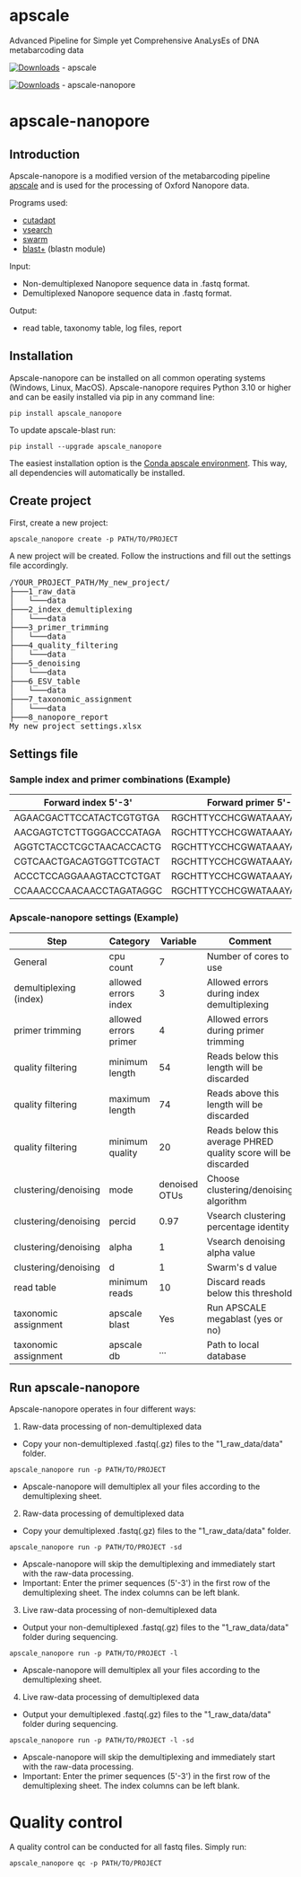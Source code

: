 # apscale
Advanced Pipeline for Simple yet Comprehensive AnaLysEs of DNA metabarcoding data

[![Downloads](https://static.pepy.tech/badge/apscale)](https://pepy.tech/project/apscale)  - apscale

[![Downloads](https://static.pepy.tech/badge/apscale-nanopore)](https://pepy.tech/project/apscale-nanopore)  - apscale-nanopore

# apscale-nanopore

## Introduction
Apscale-nanopore is a modified version of the metabarcoding pipeline [apscale](https://github.com/DominikBuchner/apscale/tree/main) and is used
for the processing of Oxford Nanopore data.

Programs used:
* [cutadapt](https://github.com/marcelm/cutadapt) 
* [vsearch](https://github.com/torognes/vsearch)
* [swarm](https://github.com/torognes/swarm)
* [blast+](https://blast.ncbi.nlm.nih.gov/doc/blast-help/downloadblastdata.html) (blastn module)

Input:
* Non-demultiplexed Nanopore sequence data in .fastq format.
* Demultiplexed Nanopore sequence data in .fastq format.

Output:
* read table, taxonomy table, log files, report

## Installation

Apscale-nanopore can be installed on all common operating systems (Windows, Linux, MacOS).
Apscale-nanopore requires Python 3.10 or higher and can be easily installed via pip in any command line:

`pip install apscale_nanopore`

To update apscale-blast run:

`pip install --upgrade apscale_nanopore`

The easiest installation option is the [Conda apscale environment](https://github.com/TillMacher/apscale_installer). This way, all dependencies will automatically be installed.

## Create project

First, create a new project:

`apscale_nanopore create -p PATH/TO/PROJECT`

A new project will be created. Follow the instructions and fill out the settings file accordingly.

<pre>
/YOUR_PROJECT_PATH/My_new_project/
├───1_raw_data
│   └───data
├───2_index_demultiplexing
│   └───data
├───3_primer_trimming
│   └───data
├───4_quality_filtering
│   └───data
├───5_denoising
│   └───data
├───6_ESV_table
│   └───data
├───7_taxonomic_assignment
│   └───data
├───8_nanopore_report
My_new_project_settings.xlsx
</pre>

## Settings file

### Sample index and primer combinations (Example)

| Forward index 5'-3'         | Forward primer 5'-3'                  | Reverse index 5'-3'         | Reverse primer 5'-3'                 | ID        |
|-----------------------------|----------------------------------------|-----------------------------|---------------------------------------|-----------|
| AGAACGACTTCCATACTCGTGTGA    | RGCHTTYCCHCGWATAAAYAAYATAAG            | AGAACGACTTCCATACTCGTGTGA    | GRGGRTAWACWGTTCAWCCWGTNCC              | Sample_1  |
| AACGAGTCTCTTGGGACCCATAGA    | RGCHTTYCCHCGWATAAAYAAYATAAG            | AACGAGTCTCTTGGGACCCATAGA    | GRGGRTAWACWGTTCAWCCWGTNCC              | Sample_2  |
| AGGTCTACCTCGCTAACACCACTG    | RGCHTTYCCHCGWATAAAYAAYATAAG            | AGGTCTACCTCGCTAACACCACTG    | GRGGRTAWACWGTTCAWCCWGTNCC              | Sample_3  |
| CGTCAACTGACAGTGGTTCGTACT    | RGCHTTYCCHCGWATAAAYAAYATAAG            | CGTCAACTGACAGTGGTTCGTACT    | GRGGRTAWACWGTTCAWCCWGTNCC              | Sample_4  |
| ACCCTCCAGGAAAGTACCTCTGAT    | RGCHTTYCCHCGWATAAAYAAYATAAG            | ACCCTCCAGGAAAGTACCTCTGAT    | GRGGRTAWACWGTTCAWCCWGTNCC              | Sample_5  |
| CCAAACCCAACAACCTAGATAGGC    | RGCHTTYCCHCGWATAAAYAAYATAAG            | CCAAACCCAACAACCTAGATAGGC    | GRGGRTAWACWGTTCAWCCWGTNCC              | Sample_6  |

### Apscale-nanopore settings  (Example)

| Step                     | Category            | Variable                   | Comment                                                                 |
|--------------------------|---------------------|----------------------------|-------------------------------------------------------------------------|
| General                  | cpu count           | 7                          | Number of cores to use                                                 |
| demultiplexing (index)   | allowed errors index| 3                          | Allowed errors during index demultiplexing                             |
| primer trimming          | allowed errors primer| 4                         | Allowed errors during primer trimming                                  |
| quality filtering        | minimum length      | 54                         | Reads below this length will be discarded                              |
| quality filtering        | maximum length      | 74                         | Reads above this length will be discarded                              |
| quality filtering        | minimum quality     | 20                         | Reads below this average PHRED quality score will be discarded         |
| clustering/denoising     | mode                | denoised OTUs              | Choose clustering/denoising algorithm                                  |
| clustering/denoising     | percid              | 0.97                       | Vsearch clustering percentage identity                                 |
| clustering/denoising     | alpha               | 1                          | Vsearch denoising alpha value                                          |
| clustering/denoising     | d                   | 1                          | Swarm's d value                                                        |
| read table               | minimum reads       | 10                         | Discard reads below this threshold                                     |
| taxonomic assignment     | apscale blast       | Yes                        | Run APSCALE megablast (yes or no)                                      |
| taxonomic assignment     | apscale db          | ...                        | Path to local database                                                 |

## Run apscale-nanopore

Apscale-nanopore operates in four different ways:

1) Raw-data processing of non-demultiplexed data

* Copy your non-demultiplexed .fastq(.gz) files to the "1_raw_data/data" folder.
   
`apscale_nanopore run -p PATH/TO/PROJECT`

* Apscale-nanopore will demultiplex all your files according to the demultiplexing sheet.

2) Raw-data processing of demultiplexed data
   
* Copy your demultiplexed .fastq(.gz) files to the "1_raw_data/data" folder.
   
`apscale_nanopore run -p PATH/TO/PROJECT -sd`

* Apscale-nanopore will skip the demultiplexing and immediately start with the raw-data processing.
* Important: Enter the primer sequences (5'-3') in the first row of the demultiplexing sheet. The index columns can be left blank.

3) Live raw-data processing of non-demultiplexed data
   
* Output your non-demultiplexed .fastq(.gz) files to the "1_raw_data/data" folder during sequencing.
   
`apscale_nanopore run -p PATH/TO/PROJECT -l`

* Apscale-nanopore will demultiplex all your files according to the demultiplexing sheet.

4) Live raw-data processing of demultiplexed data
   
* Output your demultiplexed .fastq(.gz) files to the "1_raw_data/data" folder during sequencing.
   
`apscale_nanopore run -p PATH/TO/PROJECT -l -sd`

* Apscale-nanopore will skip the demultiplexing and immediately start with the raw-data processing.
* Important: Enter the primer sequences (5'-3') in the first row of the demultiplexing sheet. The index columns can be left blank.

# Quality control

A quality control can be conducted for all fastq files. Simply run:

`apscale_nanopore qc -p PATH/TO/PROJECT`
